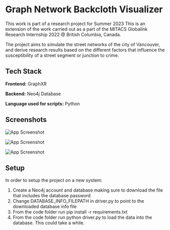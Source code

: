 
# Graph Network Backcloth Visualizer

This work is part of a research project for Summer 2023
This is an extension of the work carried out as a part of the MITACS Globalink Research Internship 2022 @ 
British Columbia, Canada.

The project aims to simulate the street networks of the city of Vancouver, and 
derive research results based on the different factors that influence the 
susceptibility of a street segment or junction to crime.

## Tech Stack

**Frontend:** GraphXR

**Backend:** Neo4j Database

**Language used for scripts:** Python
## Screenshots

![App Screenshot](https://i.imgur.com/WMHF2JN.png)

![App Screenshot](https://i.imgur.com/ISKksp2.png)

![App Screenshot](https://i.imgur.com/X6tyhVn.png)

## Setup

In order to setup the project on a new system:
1. Create a Neo4j account and database making sure to download the file that includes the database password
2. Change DATABASE_INFO_FILEPATH in driver.py to point to the downloaded database info file
3. From the code folder run pip install -r requirements.txt
4. From the code folder run python driver.py to load the data into the database. This could take a while.